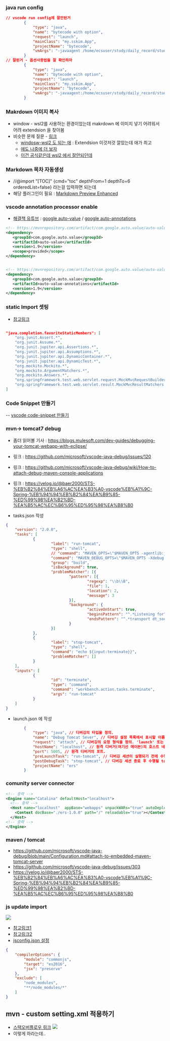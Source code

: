 ### java run config
```json
// vscode run config에 잘안된거
        {
            "type": "java",
            "name": "bytecode with option",
            "request": "launch",
            "mainClass": "my.sskim.App",
            "projectName": "bytecode",
            "vmArgs": "-javaagent /home/ecsuser/study/daily_record/study/java/javabasic/bytecode2/target/bytecode2-1.0-SNAPSHOT.jar"
        }
// 잘된거 - 옵션사용법을 잘 확인하자
        {
            "type": "java",
            "name": "bytecode with option",
            "request": "launch",
            "mainClass": "my.sskim.App",
            "projectName": "bytecode",
            "vmArgs": "-javaagent:/home/ecsuser/study/daily_record/study/java/javabasic/bytecode2/target/bytecode2-1.0-SNAPSHOT.jar"
        }
```

### Makrdown 이미지 복사

- window - wsl2를 사용하는 환경이었는데 makrdown 에 이미지 넣기 어려워서 어려 extendsion 을 찾아봄
- 비슷한 문제 질문 - [링크](https://github.com/mushanshitiancai/vscode-paste-image/issues/56)
  - [windosw-wsl2 도 되는 애](https://marketplace.visualstudio.com/items?itemName=dzylikecode.md-paste-enhanced) : Extendsion 이것저것 깔았는데 애가 최고
  - [애도 나중에 더 보자](https://github.com/telesoho/vscode-markdown-paste-image)
  - [이건 공식같은데 wsl2 에서 잘안되던데](https://marketplace.visualstudio.com/items?itemName=dendron.dendron-paste-image)


### Markdown 목차 자동생성
  - //@import "[TOC]" {cmd="toc" depthFrom=1 depthTo=6 orderedList=false} 라는걸 입력하면 되는데
  - 해당 플러그인이 필요 : [Markdown Preview Enhanced](https://marketplace.visualstudio.com/items?itemName=shd101wyy.markdown-preview-enhanced)


### vscode annotation processor enable
  - [해결책 유튜브](https://www.youtube.com/watch?v=cN9FNVtJeR8) : [google auto-value](https://mvnrepository.com/artifact/com.google.auto.value/auto-value) / [google auto-annotations](https://mvnrepository.com/artifact/com.google.auto.value/auto-value-annotations)
   ```xml
  <!-- https://mvnrepository.com/artifact/com.google.auto.value/auto-value -->
  <dependency>
      <groupId>com.google.auto.value</groupId>
      <artifactId>auto-value</artifactId>
      <version>1.9</version>
      <scope>provided</scope>
  </dependency>


  <!-- https://mvnrepository.com/artifact/com.google.auto.value/auto-value-annotations -->
  <dependency>
      <groupId>com.google.auto.value</groupId>
      <artifactId>auto-value-annotations</artifactId>
      <version>1.9</version>
  </dependency>

  ```


### static Import 셋팅
- [참고링크](https://bingbingpa.github.io/vscode-static-import/) 
```json

"java.completion.favoriteStaticMembers": [
    "org.junit.Assert.*",
    "org.junit.Assume.*",
    "org.junit.jupiter.api.Assertions.*",
    "org.junit.jupiter.api.Assumptions.*",
    "org.junit.jupiter.api.DynamicContainer.*",
    "org.junit.jupiter.api.DynamicTest.*",
    "org.mockito.Mockito.*",
    "org.mockito.ArgumentMatchers.*",
    "org.mockito.Answers.*",
    "org.springframework.test.web.servlet.request.MockMvcRequestBuilders.*",
    "org.springframework.test.web.servlet.result.MockMvcResultMatchers.*"
]

```

### Code Snippet 만들기
-- [vscode code-snippet 만들기](https://snippet-generator.app/?description=inputstyle&tabtrigger=my-input-style&snippet=++input%3Afocus+%7B%0A++++outline%3A+none%3B%0A++%7D%0A++.inputBox+%7B%0A++++background%3A+white%3B%0A++++height%3A+50px%3B%0A++++line-height%3A+50px%3B%0A++++border-radius%3A+5px%3B%0A++%7D%0A++.inputBox+input+%7B%0A++++border-style%3A+none%3B%0A++++font-size%3A+0.9rem%3B%0A++%7D%0A++.addContainer+%7B%0A++++float+%3A+right%3B%0A++++background+%3A+linear-gradient%28to+right%2C+%236478FB%2C+%238763F8%29%3B%0A++++display%3A+block%3B%0A++++width+%3A+3rem%3B%0A++++border-radius%3A+0+5px+5px+0%3B%0A++%7D%0A++.addBtn+%7B%0A++++color%3A+white%3B%0A++++vertical-align%3A+middle%3B%0A++%7D&mode=vscode)


### mvn-> tomcat7 debug

- 좀더 읽어볼 기사 : https://blogs.mulesoft.com/dev-guides/debugging-your-tomcat-webapp-with-eclipse/
- 링크 : https://github.com/microsoft/vscode-java-debug/issues/120
- 링크 : https://github.com/microsoft/vscode-java-debug/wiki/How-to-attach-debug-maven-console-applications
- 링크 : https://velog.io/@baer2000/STS-%EB%B2%84%EB%A6%AC%EA%B3%A0-vscode%EB%A1%9C-Spring-%EB%94%94%EB%B2%84%EA%B9%85-%ED%99%98%EA%B2%BD-%EA%B5%AC%EC%B6%95%ED%95%98%EA%B8%B0

- tasks.json 작성
```json
{
	"version": "2.0.0",
	"tasks": [
			{
					"label": "run-tomcat",
					"type": "shell",
					// "command": "MAVEN_OPTS=\"$MAVEN_OPTS -agentlib:jdwp=transport=dt_socket,address=5005,server=y,suspend=y\" mvn tomcat7:run",
					"command": "MAVEN_DEBUG_OPTS=\"$MAVEN_OPTS -Xdebug -Xrunjdwp:transport=dt_socket,address=5005,server=y,suspend=y\" mvn tomcat7:run",
					"group": "build",
					"isBackground": true,
					"problemMatcher": [{
							"pattern": [{
									"regexp": "\\b\\B",
									"file": 1,
									"location": 2,
									"message": 3
							}],
							"background": {
									"activeOnStart": true,
									"beginsPattern": "^.*Listening for",
									"endsPattern": "^.*transport dt_socket at address.*"
							}
					}]
			},
			{
					"label": "stop-tomcat",
					"type": "shell",
					"command": "echo ${input:terminate}}",
					"problemMatcher": []
			}
	],
	"inputs": [
			{
					"id": "terminate",
					"type": "command",
					"command": "workbench.action.tasks.terminate",
					"args": "run-tomcat"
			}
	]
}
```

- launch.json 에 작성
```json
		{
			"type": "java", // 디버깅의 타입을 정의.
			"name": "Debug Tomcat Sever", // 디버깅 설정 목록에서 표시할 이름.
			"request": "attach", // 디버깅의 요청 형식을 정의. 'launch' 또는 'attach'.
			"hostName": "localhost", // 원격 디버거(여기선 메이븐)의 호스트 네임.
			"port": 5005, // 원격 디버거의 포트.
			"preLaunchTask": "run-tomcat", // 디버깅 세션이 실행되기 전에 수행될 task.
			"postDebugTask": "stop-tomcat", // 디버깅 세션 종료 후 수행될 task.
			"projectName": "ers"
		}

```



### comunity server connector
```xml
<!-- 중략 -->
<Engine name="Catalina" defaultHost="localhost">
  <!-- 중략 -->
  <Host name="localhost"  appBase="webapps" unpackWARs="true" autoDeploy="true">
    <Context docBase="./ers-1.0.0" path="/" reloadable="true"></Context>
  </Host>
<!-- 중략 -->
</Engine>
```

### maven / tomcat

- https://github.com/microsoft/vscode-java-debug/blob/main/Configuration.md#attach-to-embedded-maven-tomcat-server
- https://github.com/microsoft/vscode-java-debug/issues/303
- https://velog.io/@baer2000/STS-%EB%B2%84%EB%A6%AC%EA%B3%A0-vscode%EB%A1%9C-Spring-%EB%94%94%EB%B2%84%EA%B9%85-%ED%99%98%EA%B2%BD-%EA%B5%AC%EC%B6%95%ED%95%98%EA%B8%B0


### js update import
![](assets/2023-03-07-12-56-35.png)
- [참고링크1](https://stackoverflow.com/questions/43542247/can-vs-code-automatically-update-javascript-and-typescript-import-paths-on-file)
- [참고링크2](https://github.com/microsoft/vscode/issues/66937#issuecomment-475087628)
- [jsconfig.json 설정](https://github.com/microsoft/vscode/issues/66937#issuecomment-475087628)
```json
{
    "compilerOptions": {
        "module": "commonjs",
        "target": "es2016",
        "jsx": "preserve"
    },
    "exclude": [
        "node_modules",
        "**/node_modules/*"
    ]
}
```

## mvn - custom setting.xml 적용하기

- [스택오버플로우 링크](https://stackoverflow.com/questions/70405078/vscode-with-custom-settings-xml-maven-file-per-project-in-a-workspace)
    ![](assets/2023-04-06-09-14-03.png)
- 이렇게 하라는데..
